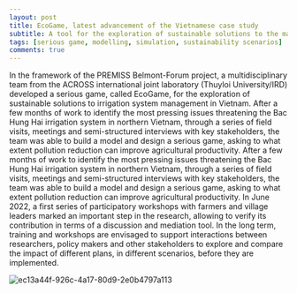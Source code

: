 ```yaml
---
layout: post
title: EcoGame, latest advancement of the Vietnamese case study
subtitle: A tool for the exploration of sustainable solutions to the management of irrigation systems in Vietnam
tags: [serious game, modelling, simulation, sustainability scenarios]
comments: true
---
```


In the framework of the PREMISS Belmont-Forum project, a multidisciplinary team from the ACROSS international joint laboratory (Thuyloi University/IRD) developed a serious game, called EcoGame, for the exploration of sustainable solutions to irrigation system management in Vietnam.
After a few months of work to identify the most pressing issues threatening the Bac Hung Hai irrigation system in northern Vietnam, through a series of field visits, meetings and semi-structured interviews with key stakeholders, the team was able to build a model and design a serious game, asking to what extent pollution reduction can improve agricultural productivity.
After a few months of work to identify the most pressing issues threatening the Bac Hung Hai irrigation system in northern Vietnam, through a series of field visits, meetings and semi-structured interviews with key stakeholders, the team was able to build a model and design a serious game, asking to what extent pollution reduction can improve agricultural productivity.
In June 2022, a first series of participatory workshops with farmers and village leaders marked an important step in the research, allowing to verify its contribution in terms of a discussion and mediation tool. In the long term, training and workshops are envisaged to support interactions between researchers, policy makers and other stakeholders to explore and compare the impact of different plans, in different scenarios, before they are implemented.


![ec13a44f-926c-4a17-80d9-2e0b4797a113](https://user-images.githubusercontent.com/87107232/176093781-ec521a61-35a5-4e7c-a5d7-98616340fbf8.jpg)
